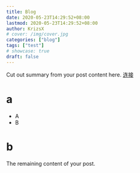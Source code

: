 ```yaml
---
title: Blog
date: 2020-05-23T14:29:52+08:00
lastmod: 2020-05-23T14:29:52+08:00
author: KrizsX
# cover: /img/cover.jpg
categories: ["blog"]
tags: ["test"]
# showcase: true
draft: false
---
```


Cut out summary from your post content here.
[连接](www.baidu.com)

# a

- A
- B

# b

<!--more-->

The remaining content of your post.
